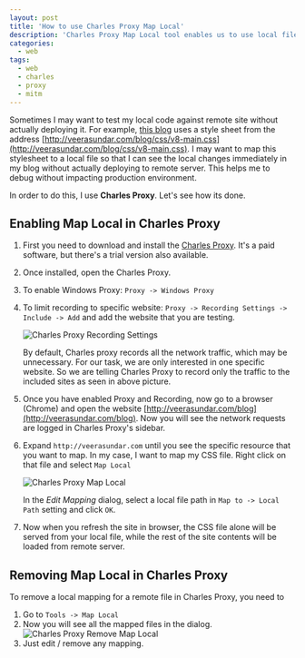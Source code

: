 ```yaml
---
layout: post
title: 'How to use Charles Proxy Map Local'
description: 'Charles Proxy Map Local tool enables us to use local files as if they were part of remote server.'
categories:
  - web
tags:
  - web
  - charles
  - proxy
  - mitm
---
```

Sometimes I may want to test my local code against remote site without actually deploying it. For example, [this blog](http://veerasundar.com/blog) uses a style sheet from the address [http://veerasundar.com/blog/css/v8-main.css](http://veerasundar.com/blog/css/v8-main.css). I may want to map this stylesheet to a local file so that I can see the local changes immediately in my blog without actually deploying to remote server. This helps me to debug without impacting production environment.

In order to do this, I use **Charles Proxy**. Let's see how its done.

## Enabling Map Local in Charles Proxy

1. First you need to download and install the [Charles Proxy](https://www.charlesproxy.com/). It's a paid software, but there's a trial version also available.
2. Once installed, open the Charles Proxy.
3. To enable Windows Proxy: `Proxy -> Windows Proxy`
4. To limit recording to specific website: `Proxy -> Recording Settings -> Include -> Add` and add the website that you are testing.

    ![Charles Proxy Recording Settings](http://i.imgur.com/Cr0lvUA.png)

    By default, Charles proxy records all the network traffic, which may be unnecessary. For our task, we are only interested in one specific website. So we are telling Charles Proxy to record only the traffic to the included sites as seen in above picture.
5. Once you have enabled Proxy and Recording, now go to a browser (Chrome) and open the website [http://veerasundar.com/blog](http://veerasundar.com/blog). Now you will see the network requests are logged in Charles Proxy's sidebar.
6. Expand `http://veerasundar.com` until you see the specific resource that you want to map. In my case, I want to map my CSS file. Right click on that file and select `Map Local`

    ![Charles Proxy Map Local](http://i.imgur.com/CkII3Dg.png)

    In the *Edit Mapping* dialog, select a local file path in `Map to -> Local Path` setting and click `OK`.
7. Now when you refresh the site in browser, the CSS file alone will be served from your local file, while the rest of the site contents will be loaded from remote server.

## Removing Map Local in Charles Proxy

To remove a local mapping for a remote file in Charles Proxy, you need to

1. Go to `Tools -> Map Local`
2. Now you will see all the mapped files in the dialog.
    ![Charles Proxy Remove Map Local](http://i.imgur.com/TgbKr6T.png)
3. Just edit / remove any mapping.



